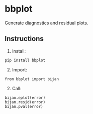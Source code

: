 # bbplot

Generate diagnostics and residual plots.

## Instructions

1. Install:

```
pip install bbplot
```

2. Import:

```
from bbplot import bijan
```

2. Call:

```
bijan.eplot(error)
bijan.resid(error)
bijan.pval(error)
```
